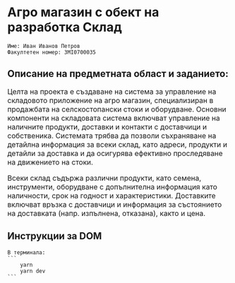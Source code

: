 # Агро магазин с обект на разработка Склад

    Име: Иван Иванов Петров
    Факултетен номер: 3MI0700035

## Описание на предметната област и заданието:

<p style="font-size: 1rem">
Целта на проекта е създаване на система за управление на складовото приложение на агро
магазин, специализиран в продажбата на селскостопански стоки и оборудване. Основни 
компоненти на складовата система включват управление на наличните продукти, доставки и
контакти с доставчици и собственика. Системата трябва да позволи съхраняване на детайлна
информация за всеки склад, като адреси, продукти и детайли за доставка и да осигурява
ефективно проследяване на движението на стоки.
</p>

<p style="font-size: 1rem"> 
Всеки склад съдържа различни продукти, като семена, инструменти, оборудване с
допълнителна информация като наличности, срок на годност и характеристики.
Доставките включват връзка с доставчици и информация за състоянието на доставката 
(напр. изпълнена, отказана), както и цена. 
</p>

## Инструкции за DOM
    В терминала: 
    ```
        yarn
        yarn dev
    ```
    
    

